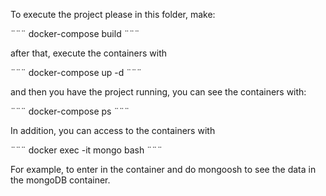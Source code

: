 To execute the project please in this folder, make:

¨¨¨ docker-compose build ¨¨¨

after that, execute the containers with

¨¨¨ docker-compose up -d ¨¨¨

and then you have the project running, you can see the containers with:

¨¨¨ docker-compose ps ¨¨¨

In addition, you can access to the containers with

¨¨¨ docker exec -it mongo bash ¨¨¨

For example, to enter in the container and do mongoosh to see the data in the mongoDB container.
